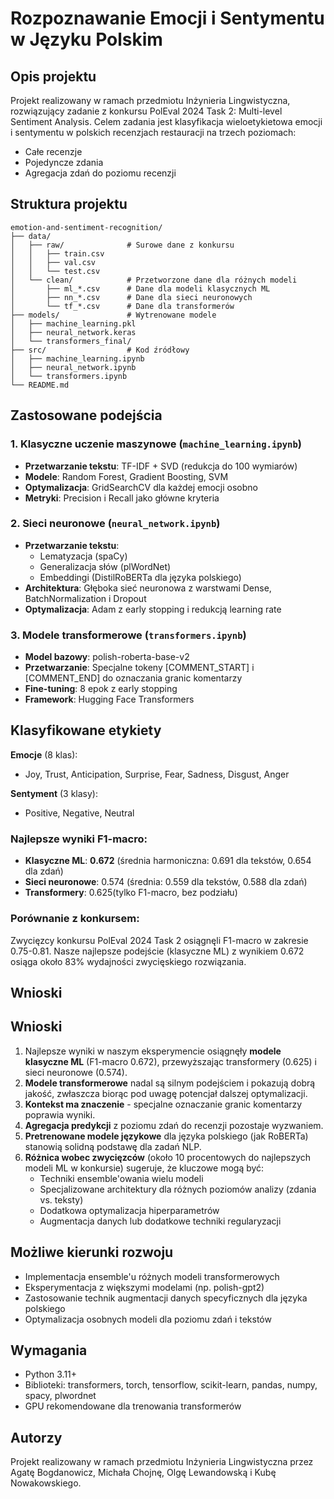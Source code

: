# Rozpoznawanie Emocji i Sentymentu w Języku Polskim

## Opis projektu

Projekt realizowany w ramach przedmiotu Inżynieria Lingwistyczna, rozwiązujący zadanie z konkursu PolEval 2024 Task 2: Multi-level Sentiment Analysis. Celem zadania jest klasyfikacja wieloetykietowa emocji i sentymentu w polskich recenzjach restauracji na trzech poziomach:

- Całe recenzje
- Pojedyncze zdania
- Agregacja zdań do poziomu recenzji

## Struktura projektu

```
emotion-and-sentiment-recognition/
├── data/
│   ├── raw/              # Surowe dane z konkursu
│   │   ├── train.csv
│   │   ├── val.csv
│   │   └── test.csv
│   └── clean/            # Przetworzone dane dla różnych modeli
│       ├── ml_*.csv      # Dane dla modeli klasycznych ML
│       ├── nn_*.csv      # Dane dla sieci neuronowych
│       └── tf_*.csv      # Dane dla transformerów
├── models/               # Wytrenowane modele
│   ├── machine_learning.pkl
│   ├── neural_network.keras
│   └── transformers_final/
├── src/                  # Kod źródłowy
│   ├── machine_learning.ipynb
│   ├── neural_network.ipynb
│   └── transformers.ipynb
└── README.md
```

## Zastosowane podejścia

### 1. Klasyczne uczenie maszynowe (`machine_learning.ipynb`)

- **Przetwarzanie tekstu**: TF-IDF + SVD (redukcja do 100 wymiarów)
- **Modele**: Random Forest, Gradient Boosting, SVM
- **Optymalizacja**: GridSearchCV dla każdej emocji osobno
- **Metryki**: Precision i Recall jako główne kryteria

### 2. Sieci neuronowe (`neural_network.ipynb`)

- **Przetwarzanie tekstu**:
  - Lematyzacja (spaCy)
  - Generalizacja słów (plWordNet)
  - Embeddingi (DistilRoBERTa dla języka polskiego)
- **Architektura**: Głęboka sieć neuronowa z warstwami Dense, BatchNormalization i Dropout
- **Optymalizacja**: Adam z early stopping i redukcją learning rate

### 3. Modele transformerowe (`transformers.ipynb`)

- **Model bazowy**: polish-roberta-base-v2
- **Przetwarzanie**: Specjalne tokeny [COMMENT_START] i [COMMENT_END] do oznaczania granic komentarzy
- **Fine-tuning**: 8 epok z early stopping
- **Framework**: Hugging Face Transformers

## Klasyfikowane etykiety

**Emocje** (8 klas):

- Joy, Trust, Anticipation, Surprise, Fear, Sadness, Disgust, Anger

**Sentyment** (3 klasy):

- Positive, Negative, Neutral

### Najlepsze wyniki F1-macro:

- **Klasyczne ML**: **0.672** (średnia harmoniczna: 0.691 dla tekstów, 0.654 dla zdań)
- **Sieci neuronowe**: 0.574 (średnia: 0.559 dla tekstów, 0.588 dla zdań)
- **Transformery**: 0.625(tylko F1-macro, bez podziału)

### Porównanie z konkursem:

Zwycięzcy konkursu PolEval 2024 Task 2 osiągnęli F1-macro w zakresie 0.75-0.81. Nasze najlepsze podejście (klasyczne ML) z wynikiem 0.672 osiąga około 83% wydajności zwycięskiego rozwiązania.

## Wnioski

## Wnioski

1. Najlepsze wyniki w naszym eksperymencie osiągnęły **modele klasyczne ML** (F1-macro 0.672), przewyższając transformery (0.625) i sieci neuronowe (0.574).
2. **Modele transformerowe** nadal są silnym podejściem i pokazują dobrą jakość, zwłaszcza biorąc pod uwagę potencjał dalszej optymalizacji.
3. **Kontekst ma znaczenie** - specjalne oznaczanie granic komentarzy poprawia wyniki.
4. **Agregacja predykcji** z poziomu zdań do recenzji pozostaje wyzwaniem.
5. **Pretrenowane modele językowe** dla języka polskiego (jak RoBERTa) stanowią solidną podstawę dla zadań NLP.
6. **Różnica wobec zwycięzców** (około 10 procentowych do najlepszych modeli ML w konkursie) sugeruje, że kluczowe mogą być:
   - Techniki ensemble'owania wielu modeli
   - Specjalizowane architektury dla różnych poziomów analizy (zdania vs. teksty)
   - Dodatkowa optymalizacja hiperparametrów
   - Augmentacja danych lub dodatkowe techniki regularyzacji

## Możliwe kierunki rozwoju

- Implementacja ensemble'u różnych modeli transformerowych
- Eksperymentacja z większymi modelami (np. polish-gpt2)
- Zastosowanie technik augmentacji danych specyficznych dla języka polskiego
- Optymalizacja osobnych modeli dla poziomu zdań i tekstów

## Wymagania

- Python 3.11+
- Biblioteki: transformers, torch, tensorflow, scikit-learn, pandas, numpy, spacy, plwordnet
- GPU rekomendowane dla trenowania transformerów

## Autorzy

Projekt realizowany w ramach przedmiotu Inżynieria Lingwistyczna przez Agatę Bogdanowicz, Michała Chojnę, Olgę Lewandowską i Kubę Nowakowskiego.
